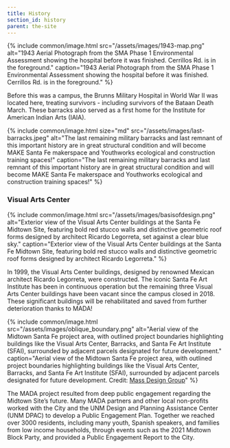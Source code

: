 ```yaml
---
title: History
section_id: history
parent: the-site
---
```


{% include common/image.html
  src="/assets/images/1943-map.png"
  alt="1943 Aerial Photograph from the SMA Phase 1 Environmental Assessment showing the hospital before it was finished. Cerrillos Rd. is in the foreground."
  caption="1943 Aerial Photograph from the SMA Phase 1 Environmental Assessment showing the hospital before it was finished. Cerrillos Rd. is in the foreground."
%}

Before this was a campus, the Brunns Military Hospital in World War II was located here, treating survivors - including survivors of the Bataan Death March. These barracks also served as a first home for the Institute for American Indian Arts (IAIA).

{% include common/image.html
  size="md"
  src="/assets/images/last-barracks.jpeg"
  alt="The last remaining military barracks and last remnant of this important history are in great structural condition and will become MAKE Santa Fe makerspace and Youthworks ecological and construction training spaces!"
  caption="The last remaining military barracks and last remnant of this important history are in great structural condition and will become MAKE Santa Fe makerspace and Youthworks ecological and construction training spaces!"
%}

### Visual Arts Center

{% include common/image.html
  src="/assets/images/basisofdesign.png"
  alt="Exterior view of the Visual Arts Center buildings at the Santa Fe Midtown Site, featuring bold red stucco walls and distinctive geometric roof forms designed by architect Ricardo Legorreta, set against a clear blue sky."
  caption="Exterior view of the Visual Arts Center buildings at the Santa Fe Midtown Site, featuring bold red stucco walls and distinctive geometric roof forms designed by architect Ricardo Legorreta."
%}

In 1999, the Visual Arts Center buildings, designed by renowned Mexican architect Ricardo Legorreta, were constructed. The iconic Santa Fe Art Institute has been in continuous operation but the remaining three Visual Arts Center buildings have been vacant since the campus closed in 2018. These significant buildings will be rehabilitated and saved from further deterioration thanks to MADA!

{% include common/image.html
  src="/assets/images/oblique_boundary.png"
  alt="Aerial view of the Midtown Santa Fe project area, with outlined project boundaries highlighting buildings like the Visual Arts Center, Barracks, and Santa Fe Art Institute (SFAI), surrounded by adjacent parcels designated for future development."
  caption="Aerial view of the Midtown Santa Fe project area, with outlined project boundaries highlighting buildings like the Visual Arts Center, Barracks, and Santa Fe Art Institute (SFAI), surrounded by adjacent parcels designated for future development. Credit: [Mass Design Group](https://www.instagram.com/massdesigngroup)"
%}

The MADA project resulted from deep public engagement regarding the Midtown Site’s future. Many MADA partners and other local non-profits worked with the City and the UNM Design and Planning Assistance Center (UNM DPAC) to develop a Public Engagement Plan. Together we reached over 3000 residents, including many youth, Spanish speakers, and families from low income households, through events such as the 2021 Midtown Block Party, and provided a Public Engagement Report to the City.
